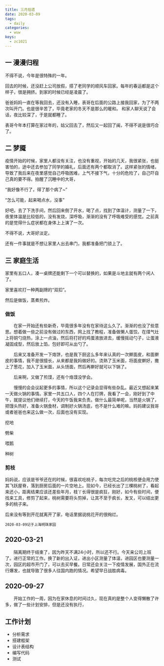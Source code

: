 ```yaml
---
title: 三月拾遗
date: 2020-03-09
tags:
  - daily
categories:
  - wuw
keys:
  - zc1021
---
```


## 一 漫漫归程

不得不说，今年是很特殊的一年。

回去的时候，还没赶上公司放假，搭了老同学的顺风车回家。每年的春运都是这个样子，很是拥挤。到家的时候已经是凌晨了。

爸爸妈妈一直在等我回去，还没有入睡，表哥在后面的公路上接我回家，为了不两次叫开门。也是很辛苦了，毕竟老家的冬天不是那么的暖和。
和家人聊天说了会话，夜比较深了，于是就都睡了。

表哥今年本打算在家过年的，姑父回去了，然后又一起回了闽，不得不说是很巧合了。

## 二 梦魇

疫情开始的时候，家里人都没有关注，也没有重视，开始的几天，我很紧张，也挺害怕的，途中还去参加了同学的婚礼，后面还有两个都取消了。这样紧张的情绪，导致了我后来在夜里感觉自己呼吸困难，上气不接下气，十分的危险了，自己吓自己真的要不得。拍醒了沉睡中的大哥，

“我好像不行了，得了那个病了~”

“怎么可能，起来喝点水，没事”

好吧，去了下洗手间，然后回来倒了开水，喝了点，找到了体温计，测量了一下，夜里体温是比较低的，没有发烧，深呼吸，渐渐的没有了呼吸难受的感觉。之前真的是觉得什么症状都在身体上上演了一次。

不得不说，大哥好淡定。

还有一件事就是不想让家里人出去串门，我都准备把门锁上了。

## 三 家庭生活

家里有五口人，凑一桌牌还能剩下一个可以替换的，如果是斗地主就有两个闲人了。

家里喜欢打一种两副牌的“双扣”。

然后是做饭，蒸煮煎炸。

### 做饭

&emsp;&emsp;在家一开始还有些新奇，毕竟很多年没有在家待这么久了。渐渐的也没了些意思。想着做一些之前没有做过的东西，网上找了教程，准备做懒人蛋饺。在煤气灶上将铜勺烧热，涂上一点油，然后将打好的鸡蛋液放进去，缓慢摇动勺子，让蛋液凝固成型，然后放上馅，包好即可从出勺了。

&emsp;&emsp;后来又准备开发一下烙饼，也是我下厨这么多年来认真的一次擀面皮，和面擀皮的事情，我不是很擅长，从来都是我妈做好的。烫熟了玉米面，将面皮擀好，撒上了葱花，加入了玉米面，从头饧面，然后再擀好就可以下锅了。

&emsp;&emsp;后来啊，又做了煎馍，还有个烙馍没学会。

&emsp;&emsp;慢慢的会会议起更多的事情，所以这个记录会显得有些杂乱。最近又想起来某一天做火锅的事情。家里一共五口人，四个人在打牌，我看了一会，刚好到了中午，就提议他们继续打，今天的午饭我来负责。做什么最简单呢，当然是火锅了，把馒头热好，准备火锅食材，调制好火锅汤底，也不是什么难的嘛。妈妈建议我哥或者爸爸也来这么做一次，后面也没有实现。

挖地

劈柴

喂鹅

种树

### 剪枝

妈妈说，应该是爷爷还在的时候，很喜欢吃桃子，每次吃完之后的桃核便会用力使其飞跃屋脊，落到厨房后面的一片空地上。现如今，已经长出了三棵桃树了，看起来还小，距离结果应该还差些年月，枝丫长得很是疯狂，刚好，如今有些时间，便找来工具，修剪了起来，桃树需要将头剪掉，让其不至于疯长，发叉，可以结出更多的桃子来。

后来没有等到开花就离开了家，电话里据说桃花开的很绚烂。

    2020-03-09记于上海明珠家园

## 2020-03-21

&emsp;&emsp;隔离期终于结束了，因为昨天不满24小时，所以还不行。今天来公司上班了。进行正常的工作。换了新的出入证，进出小区测量了体温，进园区也要测量一次，园区的超市开门了，可以去买早餐。日常还会关注一下疫情发展，国外正在流行爆发，也就导致了很多人往国内跑的情况。希望早日战胜病毒。

## 2020-09-27

&emsp;&emsp;开始工作的一周，因为在家休息的时间过久，现在真的是整个人变得懒散了许多，做了一些计划安排，但是还没有执行，

## 工作计划

- 分析需求
- 搭建框架
- 设计表结构
- 编写代码
- 测试